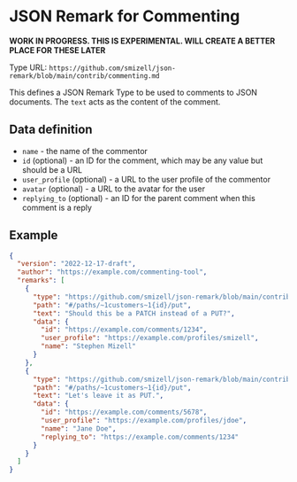 # JSON Remark for Commenting

**WORK IN PROGRESS. THIS IS EXPERIMENTAL. WILL CREATE A BETTER PLACE FOR THESE LATER**

Type URL: `https://github.com/smizell/json-remark/blob/main/contrib/commenting.md`

This defines a JSON Remark Type to be used to comments to JSON documents. The `text` acts as the content of the comment.

## Data definition

- `name` - the name of the commentor
- `id` (optional) - an ID for the comment, which may be any value but should be a URL
- `user_profile` (optional) - a URL to the user profile of the commentor
- `avatar` (optional) - a URL to the avatar for the user
- `replying_to` (optional) - an ID for the parent comment when this comment is a reply

## Example

```json
{
  "version": "2022-12-17-draft",
  "author": "https://example.com/commenting-tool",
  "remarks": [
    {
      "type": "https://github.com/smizell/json-remark/blob/main/contrib/commenting.md",
      "path": "#/paths/~1customers~1{id}/put",
      "text": "Should this be a PATCH instead of a PUT?",
      "data": {
        "id": "https://example.com/comments/1234",
        "user_profile": "https://example.com/profiles/smizell",
        "name": "Stephen Mizell"
      }
    },
    {
      "type": "https://github.com/smizell/json-remark/blob/main/contrib/commenting.md",
      "path": "#/paths/~1customers~1{id}/put",
      "text": "Let's leave it as PUT.",
      "data": {
        "id": "https://example.com/comments/5678",
        "user_profile": "https://example.com/profiles/jdoe",
        "name": "Jane Doe",
        "replying_to": "https://example.com/comments/1234"
      }
    }
  ]
}
```
